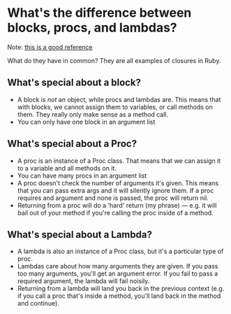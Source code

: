 # What's the difference between blocks, procs, and lambdas?

Note: [this is a good reference](http://awaxman11.github.io/blog/2013/08/05/what-is-the-difference-between-a-block/)

What do they have in common? They are all examples of closures in Ruby. 

## What's special about a block?

- A block is _not_ an object, while procs and lambdas are. This means that with blocks, we cannot assign them to variables, or call methods on them. They really only make sense as a method call.
- You can only have one block in an argument list

## What's special about a Proc?

- A proc is an instance of a Proc class. That means that we can assign it to a variable and all methods on it.
- You can have many procs in an argument list
- A proc doesn't check the number of arguments it's given. This means that you can pass extra args and it will silently ignore them. If a proc requires and argument and none is passed, the proc will return nil.
- Returning from a proc will do a 'hard' return (my phrase) — e.g. it will bail out of your method if you're calling the proc inside of a method.

## What's special about a Lambda?

- A lambda is also an instance of a Proc class, but it's a particular type of proc.
- Lambdas care about how many arguments they are given. If you pass too many arguments, you'll get an argument error. If you fail to pass a required argument, the lambda will fail noisily.
- Returning from a lambda will land you back in the previous context (e.g. if you call a proc that's inside a method, you'll land back in the method and continue).

